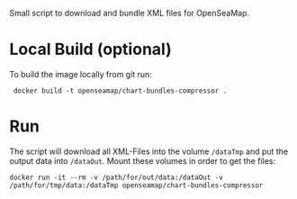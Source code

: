 Small script to download and bundle XML files for OpenSeaMap.

# Local Build (optional)

To build the image locally from git run:

```
 docker build -t openseamap/chart-bundles-compressor .
```

# Run

The script will download all XML-Files into the volume `/dataTmp`
and put the output data into `/dataOut`. Mount these volumes in order to get the files:


```
docker run -it --rm -v /path/for/out/data:/dataOut -v /path/for/tmp/data:/dataTmp openseamap/chart-bundles-compressor
```
